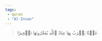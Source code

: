 ```yaml
---
tags: 
 - quran 
 - "Al-Insan"
---
```


> عَيۡنٗا يَشۡرَبُ بِهَا عِبَادُ ٱللَّهِ يُفَجِّرُونَهَا تَفۡجِيرٗا
